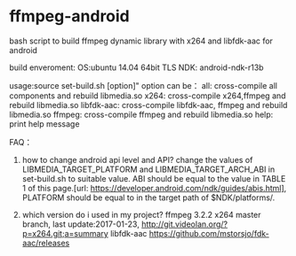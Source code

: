 # ffmpeg-android

bash script to build ffmpeg dynamic library with x264 and libfdk-aac for android

build enveroment:
    OS:ubuntu 14.04 64bit TLS
    NDK: android-ndk-r13b

usage:source set-build.sh  [option]"
option can be：
	  all:  cross-compile all components and rebuild libmedia.so
	  x264: cross-compile x264,ffmpeg and rebuild libmedia.so
    libfdk-aac: cross-compile libfdk-aac, ffmpeg and rebuild libmedia.so
	  ffmpeg: cross-compile ffmpeg and rebuild libmedia.so
	  help: print help message
    

FAQ：
1. how to change android api level and API?
    change the values of LIBMEDIA_TARGET_PLATFORM and LIBMEDIA_TARGET_ARCH_ABI in set-build.sh to suitable value.
ABI should be equal to the value in TABLE 1 of this page.[url: https://developer.android.com/ndk/guides/abis.html],
PLATFORM should be equal to <platform> in the target path of $NDK/platforms/<platform>.

2. which version do i used in my project?
    ffmpeg  3.2.2
    x264    master branch, last update:2017-01-23, http://git.videolan.org/?p=x264.git;a=summary
    libfdk-aac  https://github.com/mstorsjo/fdk-aac/releases
   
